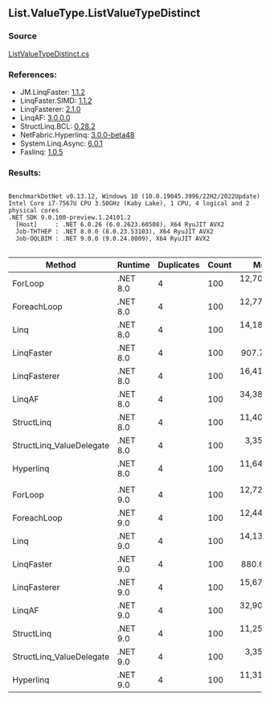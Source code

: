 ﻿## List.ValueType.ListValueTypeDistinct

### Source
[ListValueTypeDistinct.cs](../LinqBenchmarks/List/ValueType/ListValueTypeDistinct.cs)

### References:
- JM.LinqFaster: [1.1.2](https://www.nuget.org/packages/JM.LinqFaster/1.1.2)
- LinqFaster.SIMD: [1.1.2](https://www.nuget.org/packages/LinqFaster.SIMD/1.0.3)
- LinqFasterer: [2.1.0](https://www.nuget.org/packages/LinqFasterer/2.1.0)
- LinqAF: [3.0.0.0](https://www.nuget.org/packages/LinqAF/3.0.0.0)
- StructLinq.BCL: [0.28.2](https://www.nuget.org/packages/StructLinq/0.28.2)
- NetFabric.Hyperlinq: [3.0.0-beta48](https://www.nuget.org/packages/NetFabric.Hyperlinq/3.0.0-beta48)
- System.Linq.Async: [6.0.1](https://www.nuget.org/packages/System.Linq.Async/6.0.1)
- Faslinq: [1.0.5](https://www.nuget.org/packages/Faslinq/1.0.5)

### Results:
```

BenchmarkDotNet v0.13.12, Windows 10 (10.0.19045.3996/22H2/2022Update)
Intel Core i7-7567U CPU 3.50GHz (Kaby Lake), 1 CPU, 4 logical and 2 physical cores
.NET SDK 9.0.100-preview.1.24101.2
  [Host]     : .NET 6.0.26 (6.0.2623.60508), X64 RyuJIT AVX2
  Job-THTHEP : .NET 8.0.0 (8.0.23.53103), X64 RyuJIT AVX2
  Job-OQLBIM : .NET 9.0.0 (9.0.24.8009), X64 RyuJIT AVX2


```
| Method                   | Runtime  | Duplicates | Count | Mean        | Error     | StdDev    | Median      | Ratio         | RatioSD | Gen0    | Allocated | Alloc Ratio     |
|------------------------- |--------- |----------- |------ |------------:|----------:|----------:|------------:|--------------:|--------:|--------:|----------:|----------------:|
| ForLoop                  | .NET 8.0 | 4          | 100   | 12,705.7 ns | 250.92 ns | 518.19 ns | 12,540.1 ns |      baseline |         | 12.8937 |   26976 B |                 |
| ForeachLoop              | .NET 8.0 | 4          | 100   | 12,772.3 ns | 254.65 ns | 411.21 ns | 12,615.7 ns |  1.01x slower |   0.05x | 12.8937 |   26976 B |     1.000x more |
| Linq                     | .NET 8.0 | 4          | 100   | 14,185.4 ns | 175.97 ns | 164.61 ns | 14,131.1 ns |  1.12x slower |   0.06x | 12.8174 |   26912 B |     1.002x less |
| LinqFaster               | .NET 8.0 | 4          | 100   |    907.7 ns |  16.81 ns |  32.78 ns |    893.8 ns | 14.02x faster |   0.62x |  0.0114 |      24 B | 1,124.000x less |
| LinqFasterer             | .NET 8.0 | 4          | 100   | 16,413.4 ns | 239.07 ns | 211.93 ns | 16,338.1 ns |  1.29x slower |   0.07x | 34.8816 |   73168 B |     2.712x more |
| LinqAF                   | .NET 8.0 | 4          | 100   | 34,384.5 ns | 359.37 ns | 318.57 ns | 34,255.5 ns |  2.70x slower |   0.14x | 21.8506 |   45856 B |     1.700x more |
| StructLinq               | .NET 8.0 | 4          | 100   | 11,407.5 ns | 205.01 ns | 171.19 ns | 11,326.9 ns |  1.12x faster |   0.06x |  0.0305 |      64 B |   421.500x less |
| StructLinq_ValueDelegate | .NET 8.0 | 4          | 100   |  3,359.6 ns |  65.90 ns | 118.83 ns |  3,318.3 ns |  3.78x faster |   0.20x |       - |         - |              NA |
| Hyperlinq                | .NET 8.0 | 4          | 100   | 11,645.3 ns | 180.26 ns | 140.73 ns | 11,638.2 ns |  1.10x faster |   0.06x |       - |         - |              NA |
|                          |          |            |       |             |           |           |             |               |         |         |           |                 |
| ForLoop                  | .NET 9.0 | 4          | 100   | 12,720.1 ns | 253.33 ns | 680.57 ns | 12,365.6 ns |      baseline |         | 12.8937 |   26976 B |                 |
| ForeachLoop              | .NET 9.0 | 4          | 100   | 12,445.4 ns | 243.52 ns | 445.28 ns | 12,260.2 ns |  1.03x faster |   0.08x | 12.8937 |   26976 B |     1.000x more |
| Linq                     | .NET 9.0 | 4          | 100   | 14,130.6 ns | 282.41 ns | 763.50 ns | 13,780.1 ns |  1.11x slower |   0.07x | 12.8174 |   26912 B |     1.002x less |
| LinqFaster               | .NET 9.0 | 4          | 100   |    880.6 ns |   5.63 ns |   6.26 ns |    879.4 ns | 14.38x faster |   0.63x |  0.0114 |      24 B | 1,124.000x less |
| LinqFasterer             | .NET 9.0 | 4          | 100   | 15,679.6 ns | 294.04 ns | 275.04 ns | 15,614.5 ns |  1.23x slower |   0.06x | 34.8816 |   73168 B |     2.712x more |
| LinqAF                   | .NET 9.0 | 4          | 100   | 32,906.2 ns | 625.20 ns | 554.23 ns | 32,759.0 ns |  2.58x slower |   0.14x | 21.8506 |   45784 B |     1.697x more |
| StructLinq               | .NET 9.0 | 4          | 100   | 11,258.2 ns | 114.59 ns |  95.69 ns | 11,220.0 ns |  1.14x faster |   0.06x |  0.0305 |      64 B |   421.500x less |
| StructLinq_ValueDelegate | .NET 9.0 | 4          | 100   |  3,353.4 ns |  44.34 ns |  41.48 ns |  3,356.1 ns |  3.81x faster |   0.18x |       - |         - |              NA |
| Hyperlinq                | .NET 9.0 | 4          | 100   | 11,316.0 ns | 209.85 ns | 344.79 ns | 11,152.2 ns |  1.12x faster |   0.05x |       - |         - |              NA |

